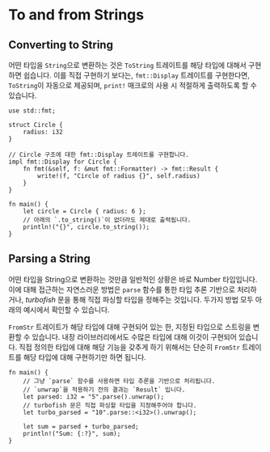 # To and from Strings

## Converting to String
어떤 타입을 `String`으로 변환하는 것은 `ToString` 트레이트를 해당 타입에 대해서 구현하면 쉽습니다. 이를 직접 구현하기 보다는, `fmt::Display` 트레이트를 구현한다면, `ToString`이 자동으로 제공되며, `print!` 매크로의 사용 시 적절하게 출력하도록 할 수 있습니다.

```rust,editable
use std::fmt;

struct Circle {
    radius: i32
}

// Circle 구조에 대한 fmt::Display 트레이트를 구현합니다.
impl fmt::Display for Circle {
    fn fmt(&self, f: &mut fmt::Formatter) -> fmt::Result {
        write!(f, "Circle of radius {}", self.radius)
    }
}

fn main() {
    let circle = Circle { radius: 6 };
    // 아래의 `.to_string()`이 없더라도 제대로 출력됩니다.
    println!("{}", circle.to_string());
}
```

## Parsing a String
어떤 타입을 String으로 변환하는 것만큼 일반적인 상황은 바로 Number 타입입니다. 이에 대해 접근하는 자연스러운 방법은 `parse` 함수를 통한 타입 추론 기반으로 처리하거나, *turbofish* 문을 통해 직접 파싱할 타입을 정해주는 것입니다. 두가지 방법 모두 아래의 예시에서 확인할 수 있습니다.

`FromStr` 트레이트가 해당 타입에 대해 구현되어 있는 한, 지정된 타입으로 스트링을 변환할 수 있습니다. 내장 라이브러리에서도 수많은 타입에 대해 이것이 구현되어 있습니다. 직접 정의한 타입에 대해 해당 기능을 갖추게 하기 위해서는 단순히 `FromStr` 트레이트를 해당 타입에 대해 구현하기만 하면 됩니다.

```rust,editable
fn main() {
    // 그냥 `parse` 함수를 사용하면 타입 추론을 기반으로 처리됩니다.
    // `unwrap`을 적용하기 전의 결과는 `Result` 입니다.
    let parsed: i32 = "5".parse().unwrap();
    // turbofish 문은 직접 파싱할 타입을 지정해주어야 합니다.
    let turbo_parsed = "10".parse::<i32>().unwrap();

    let sum = parsed + turbo_parsed;
    println!("Sum: {:?}", sum);
}
```